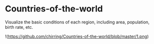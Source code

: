 # Countries-of-the-world
Visualize the basic conditions of each region, including area, population, birth rate, etc.

!(https://github.com/chirring/Countries-of-the-world/blob/master/1.png)

